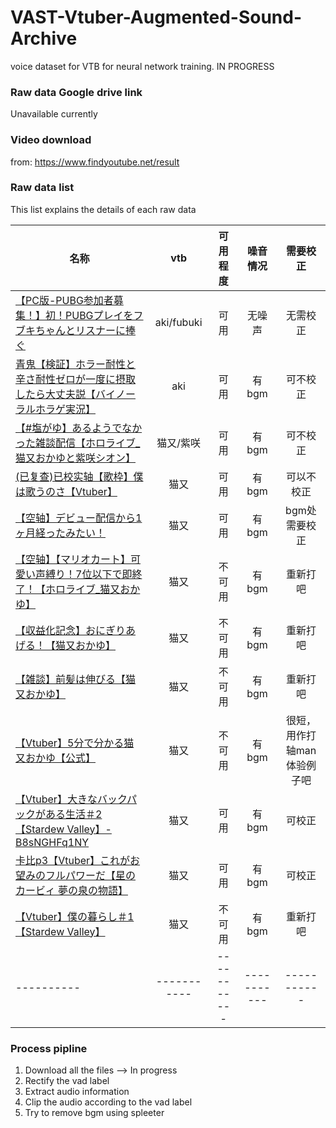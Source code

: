 # VAST-Vtuber-Augmented-Sound-Archive
voice dataset for VTB for neural network training. IN PROGRESS

### Raw data Google drive link
Unavailable currently

### Video download
from: https://www.findyoutube.net/result

### Raw data list
This list explains the details of each raw data

| 名称      | vtb     | 可用程度     | 噪音情况 | 需要校正|
| ---------- | :-----------:  | :-----------: | :-----------: | :-----------: |
| [【PC版-PUBG参加者募集！】初！PUBGプレイをフブキちゃんとリスナーに捧ぐ](https://www.youtube.com/watch?v=-FByG6gkiHU)     | aki/fubuki     | 可用   | 无噪声 | 无需校正 | 
| [青鬼【検証】ホラー耐性と辛さ耐性ゼロが一度に摂取したら大丈夫説【バイノーラルホラゲ実況】](https://www.youtube.com/watch?v=Lq7OSuc8MoQ) | aki  | 可用 | 有bgm | 可不校正 |
| [【#塩がゆ】あるようでなかった雑談配信【ホロライブ_猫又おかゆと紫咲シオン】]( https://www.youtube.com/watch?v=NLDLd8u3Vss&t=54s) | 猫又/紫咲  | 可用 | 有bgm | 可不校正 |
| [(已复查)已校实轴【歌枠】僕は歌うのさ【Vtuber】](https://www.youtube.com/watch?v=AtTkFe6C3tA) | 猫又  | 可用 | 有bgm | 可以不校正 |
| [【空轴】デビュー配信から1ヶ月経ったみたい！](https://www.youtube.com/watch?v=vQzkm8CO37A) | 猫又  | 可用 | 有bgm | bgm处需要校正 |
| [【空轴】【マリオカート】可愛い声縛り！7位以下で即終了！【ホロライブ_猫又おかゆ】](https://www.youtube.com/watch?v=AXwr1Nyzq-k) | 猫又  | 不可用 | 有bgm | 重新打吧 |
| [【収益化記念】おにぎりあげる！【猫又おかゆ】](https://www.youtube.com/watch?v=HVqGLGm8StI) | 猫又  | 不可用 | 有bgm | 重新打吧 |
| [【雑談】前髪は伸びる【猫又おかゆ】](https://www.youtube.com/watch?v=U4i5vAKCY3A) | 猫又  | 不可用 | 有bgm | 重新打吧 |
| [【Vtuber】5分で分かる猫又おかゆ【公式】](https://www.youtube.com/watch?v=YAKJvA1ZZAU) | 猫又  | 不可用 | 有bgm | 很短，用作打轴man体验例子吧 |
| [【Vtuber】大きなバックパックがある生活＃2【Stardew Valley】-B8sNGHFq1NY](https://www.youtube.com/watch?v=B8sNGHFq1NY) | 猫又  | 可用 | 有bgm | 可校正 |
| [卡比p3【Vtuber】これがお望みのフルパワーだ【星のカービィ 夢の泉の物語】](https://www.youtube.com/watch?v=j9RuPurJDFE) | 猫又  | 可用 | 有bgm | 可校正 |
| [【Vtuber】僕の暮らし＃1【Stardew Valley】](https://www.youtube.com/watch?v=qIm_XZo9_pw) | 猫又  | 不可用 | 有bgm | 重新打吧 |
| ---------- | -----------  | ----------- | ----------- | ----------- |

### Process pipline
1. Download all the files --> In progress
2. Rectify the vad label
3. Extract audio information
4. Clip the audio according to the vad label
5. Try to remove bgm using spleeter